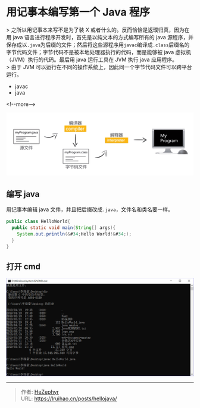 # 用记事本编写第一个 Java 程序


&gt; 之所以用记事本来写不是为了装 X 或者什么的。反而恰恰是返璞归真，因为在用 java 语言进行程序开发时，首先是以纯文本的方式编写所有的 java 源程序，并保存成以`.java`为后缀的文件；然后将这些源程序用`javac`编译成`.class`后缀名的字节代码文件；字节代码不是被本地处理器执行的代码，而是能够被 java 虚拟机（JVM）执行的代码。最后用 java 运行工具在 JVM 执行 java 应用程序。  
&gt; 由于 JVM 可以运行在不同的操作系统上，因此同一个字节代码文件可以跨平台运行。

- javac
- java

&lt;!--more--&gt;

![hello](images/2.png)

## 编写 java

用记事本编辑 java 文件，并且把后缀改成`.java`，文件名和类名要一样。

```java
public class HelloWorld{
  public static void main(String[] args){
    System.out.println(&#34;Hello World!&#34;);
  }
}
```

## 打开 cmd

![cmd](images/1.png)


---

> 作者: [HeZephyr](https://github.com/HeZephyr)  
> URL: https://lruihao.cn/posts/hellojava/  

